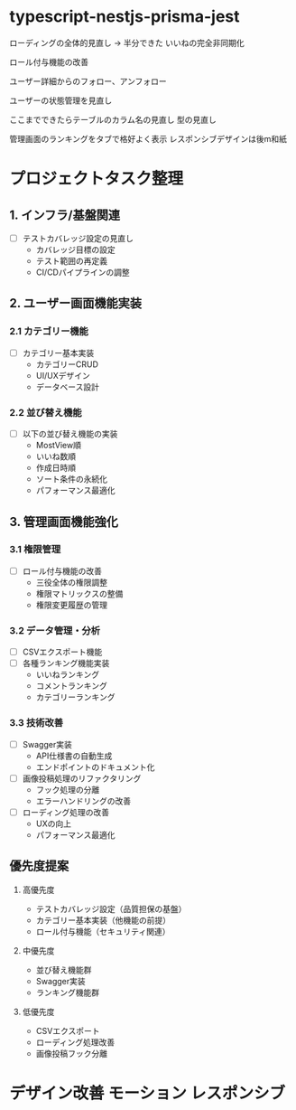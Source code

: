 # typescript-nestjs-prisma-jest


ローディングの全体的見直し → 半分できた
いいねの完全非同期化

ロール付与機能の改善

ユーザー詳細からのフォロー、アンフォロー

ユーザーの状態管理を見直し



ここまでできたらテーブルのカラム名の見直し
型の見直し

管理画面のランキングをタブで格好よく表示
レスポンシブデザインは後m和紙



# プロジェクトタスク整理

## 1. インフラ/基盤関連
- [ ] テストカバレッジ設定の見直し
  - カバレッジ目標の設定
  - テスト範囲の再定義
  - CI/CDパイプラインの調整

## 2. ユーザー画面機能実装
### 2.1 カテゴリー機能
- [ ] カテゴリー基本実装
  - カテゴリーCRUD
  - UI/UXデザイン
  - データベース設計

### 2.2 並び替え機能
- [ ] 以下の並び替え機能の実装
  - MostView順
  - いいね数順
  - 作成日時順
  - ソート条件の永続化
  - パフォーマンス最適化

## 3. 管理画面機能強化
### 3.1 権限管理
- [ ] ロール付与機能の改善
  - 三役全体の権限調整
  - 権限マトリックスの整備
  - 権限変更履歴の管理

### 3.2 データ管理・分析
- [ ] CSVエクスポート機能
- [ ] 各種ランキング機能実装
  - いいねランキング
  - コメントランキング
  - カテゴリーランキング

### 3.3 技術改善
- [ ] Swagger実装
  - API仕様書の自動生成
  - エンドポイントのドキュメント化
- [ ] 画像投稿処理のリファクタリング
  - フック処理の分離
  - エラーハンドリングの改善
- [ ] ローディング処理の改善
  - UXの向上
  - パフォーマンス最適化

## 優先度提案
1. 高優先度
   - テストカバレッジ設定（品質担保の基盤）
   - カテゴリー基本実装（他機能の前提）
   - ロール付与機能（セキュリティ関連）

2. 中優先度
   - 並び替え機能群
   - Swagger実装
   - ランキング機能群

3. 低優先度
   - CSVエクスポート
   - ローディング処理改善
   - 画像投稿フック分離

# デザイン改善 モーション レスポンシブ